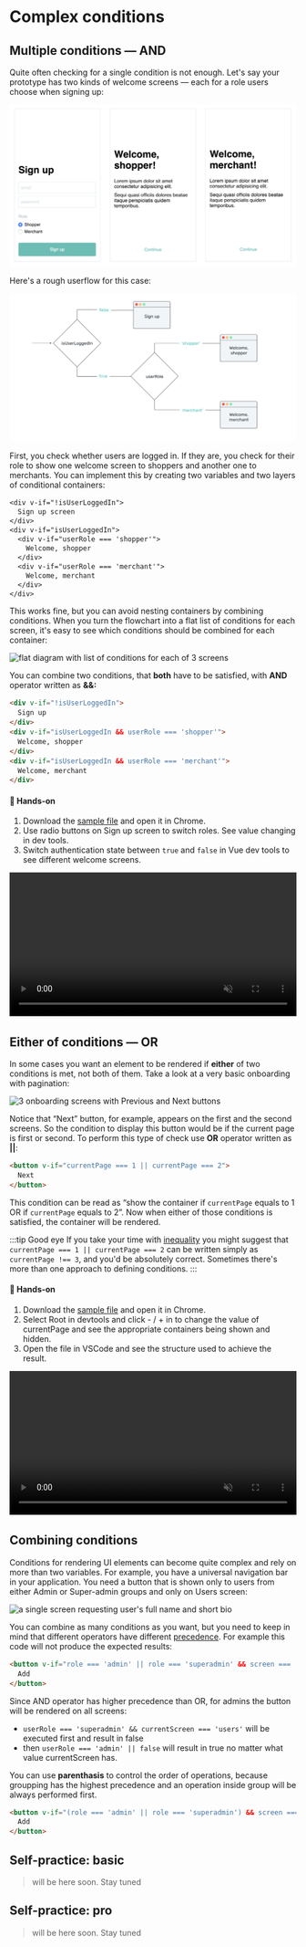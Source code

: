 # Complex conditions

## Multiple conditions — AND

Quite often checking for a single condition is not enough. Let's say your prototype has two kinds of welcome screens — each for a role users choose when signing up:

![lo-fi wireframes of three screens: Sign up and 2 different welcome screens](./images/condition-complex-wireframes-1.png)

Here's a rough userflow for this case:

![flowchart diagram with two conditions and 3 screens](./images/condition-complex-chart-1.png)

First, you check whether users are logged in. If they are, you check for their role to show one welcome screen to shoppers and another one to merchants. You can implement this by creating two variables and two layers of conditional containers:

```vue
<div v-if="!isUserLoggedIn">
  Sign up screen
</div>
<div v-if="isUserLoggedIn">
  <div v-if="userRole === 'shopper'">
    Welcome, shopper
  </div>
  <div v-if="userRole === 'merchant'">
    Welcome, merchant
  </div>
</div>
```
<!-- ```js
data: {
  isUserLoggedIn: false,
  userRole: 'shopper'
}
``` -->

This works fine, but you can avoid nesting containers by combining conditions. When you turn the flowchart into a flat list of conditions for each screen, it's easy to see which conditions should be combined for each container:

![flat diagram with list of conditions for each of 3 screens](./images/condition-complex-chart-2.png)

You can combine two conditions, that **both** have to be satisfied, with **AND** operator written as **&&:**

<!-- In our example you need to check whether two conditions are satisfied for welcome screens, use AND written as &&: -->

```html
<div v-if="!isUserLoggedIn">
  Sign up
</div>
<div v-if="isUserLoggedIn && userRole === 'shopper'">
  Welcome, shopper
</div>
<div v-if="isUserLoggedIn && userRole === 'merchant'">
  Welcome, merchant
</div>
```
#### 👐 Hands-on

1. Download the [sample file](./../../../course-files/interaction-basics/conditionals-complex-and-1.html.zip) and open it in Chrome.
2. Use radio buttons on Sign up screen to switch roles. See value changing in dev tools.
3. Switch authentication state between `true` and `false` in Vue dev tools to see different welcome screens.

<video width="100%" controls loop autoplay muted>
  <source src="./images/conditions-complex-1.mp4" type="video/mp4">
</video>

## Either of conditions — OR

In some cases you want an element to be rendered if **either** of two conditions is met, not both of them. Take a look at a very basic onboarding with pagination:

![3 onboarding screens with Previous and Next buttons](./images/condition-complex-wireframes-2.png)

Notice that “Next” button, for example, appears on the first and the second screens. So the condition to display this button would be if the current page is first or second. To perform this type of check use **OR** operator written as **||**:

```html
<button v-if="currentPage === 1 || currentPage === 2">
  Next
</button>
```

This condition can be read as “show the container if `currentPage` equals to 1 OR if `currentPage` equals to 2”. Now when either of those conditions is satisfied, the container will be rendered. 

:::tip Good eye
If you take your time with [inequality](./equality.md#inequality) you might suggest that `currentPage === 1 || currentPage === 2` can be written simply as `currentPage !== 3`, and you'd be absolutely correct. Sometimes there's more than one approach to defining conditions.
:::

#### 👐 Hands-on

1. Download the [sample file](./../../../course-files/interaction-basics/conditionals-complex-or-1.html.zip) and open it in Chrome.
2. Select Root in devtools and click - / + in to change the value of currentPage and see the appropriate containers being shown and hidden.
3. Open the file in VSCode and see the structure used to achieve the result. 

<video width="100%" controls loop autoplay muted>
  <source src="./images/conditions-complex-2.mp4" type="video/mp4">
</video>

## Combining conditions

Conditions for rendering UI elements can become quite complex and rely on more than two variables. For example, you have a universal navigation bar in your application. You need a button that is shown only to users from either Admin or Super-admin groups and only on Users screen:

![a single screen requesting user's full name and short bio](./images/condition-complex-wireframes-3.png)

You can combine as many conditions as you want, but you need to keep in mind that different operators have different [precedence](https://developer.mozilla.org/en-US/docs/Web/JavaScript/Reference/Operators/Operator_Precedence#Table). For example this code will not produce the expected results:

<!-- This means that your conditions won't be read by browser simply from left to right, but checking for equality, for example, will be performed before OR operators. This code will not produce expected results: -->

```html
<button v-if="role === 'admin' || role === 'superadmin' && screen === 'users'">
  Add
</button>
```

Since AND operator has higher precedence than OR, for admins the button will be rendered on all screens:
- `userRole === 'superadmin' && currentScreen === 'users'` will be executed first and result in false
- then `userRole === 'admin' || false` will result in true no matter what value currentScreen has.
 <!-- `userRole === 'superadmin' && currentScreen === 'users'` will be executed first and the button will be rendered for admins on all screens. -->

You can use **parenthasis** to control the order of operations, because groupping has the highest precedence and an operation inside group will be always performed first. 

```html
<button v-if="(role === 'admin' || role === 'superadmin') && screen === 'users'">
  Add
</button>
```

## Self-practice: basic

> will be here soon. Stay tuned

## Self-practice: pro

> will be here soon. Stay tuned